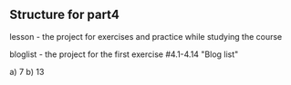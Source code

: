 ## Structure for part4

lesson - the project for exercises and practice while studying the course

bloglist - the project for the first exercise #4.1-4.14 "Blog list"

a) 7
b) 13
